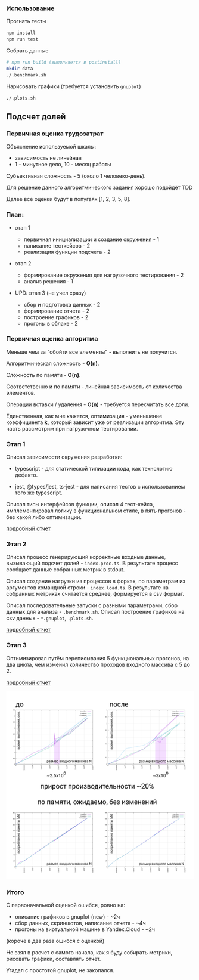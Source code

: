 ### Использование

Прогнать тесты

```sh
npm install
npm run test
```

Собрать данные

```sh
# npm run build (выполняется в postinstall)
mkdir data
./.benchmark.sh
```
Нарисовать графики (требуется установить `gnuplot`)

```sh
./.plots.sh
```

## Подсчет долей

### Первичная оценка трудозатрат

Объяснение используемой шкалы:
- зависимость не линейная
- 1 - минутное дело, 10 - месяц работы 

Субъективная сложность - 5 (около 1 человеко-день).

Для решение данного алгоритмического задания хорошо подойдёт TDD

Далее все оценки будут в попугаях [1, 2, 3, 5, 8].

### План:

- этап 1
  - первичная инициализации и создание окружения - 1
  - написание тесткейсов - 2
  - реализация функции подсчета - 2

- этап 2
  - формирование окружения для нагрузочного тестирования - 2
  - анализ решения - 1
  
- UPD: этап 3 (не учел сразу)
  - сбор и подготовка данных - 2
  - формирование отчета - 2
  - построение графиков - 2
  - прогоны в облаке - 2

### Первичная оценка алгоритма

Меньше чем за "обойти все элементы" - выполнить не получится.

Алгоритмическая сложность - **O(n)**.

Сложность по памяти - **O(n)**.

Соответственно и по памяти - линейная зависимость от количества элементов.

Операции вставки / удаления - **O(n)** - требуется пересчитать все доли.

Единственная, как мне кажется, оптимизация - уменьшение коэффициента **k**, который зависит уже от реализации алгоритма. Эту часть рассмотрим при нагрузочном тестировании.

### Этап 1

Описал зависимости окружения разработки:

  * typescript - для статической типизации кода, как технологию дефакто.

  * jest, @types/jest, ts-jest - для написания тестов с использованием того же typescript.

Описал типы интерфейсов функции, описал 4 тест-кейса, имплементировал логику в функциональном стиле, в пять прогонов - без какой либо оптимизации.

[подробный отчет](./EPISODE1.md)

### Этап 2

Описал процесс генерирующий корректные входные данные, вызывающий подсчет долей - `index.proc.ts`. 
В результате процесс сообщает данные собранных метрик в stdout.

Описал создание нагрузки из процессов в форках, по параметрам из аргументов командной строки - `index.load.ts`.
В результате на собранных метриках считается среднее, формируется в csv формат.

Описал последовательные запуски с разными параметрами, сбор данных для анализа - `.benchmark.sh`.
Описал построение графиков на csv данных - `*.gnuplot`, `.plots.sh`.

[подробный отчет](./EPISODE2.md)

### Этап 3

Оптимизировал путём переписывания 5 функциональных прогонов, на два цикла, чем изменил количество проходов входного массива с 5 до 2.

[подробный отчет](./EPISODE3.md)

![perf](./screens/e3s3.png)

### Итого

С первоначальной оценкой ошибся, ровно на:
- описание графиков в gnuplot (new) - ~2ч
- сбор данных, скриншотов, написание отчета - ~4ч
- прогоны на виртуальной машине в Yandex.Cloud - ~2ч

(короче в два раза ошибся с оценкой)

Не взял в расчет с самого начала, как я буду собирать метрики, рисовать графики, составлять отчет.

Угадал с простотой gnuplot, не закопался.
